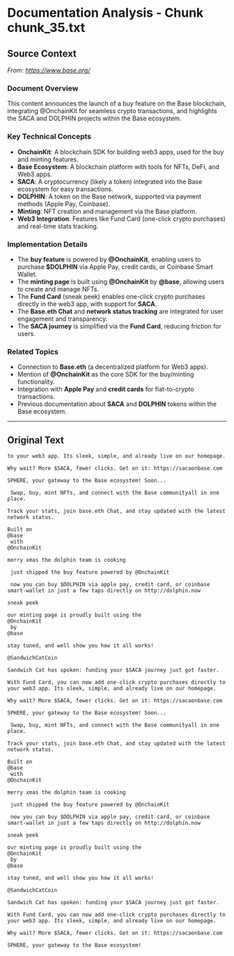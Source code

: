 # Documentation Analysis - Chunk chunk_35.txt

## Source Context
*From: https://www.base.org/*

### Document Overview  
This content announces the launch of a buy feature on the Base blockchain, integrating @OnchainKit for seamless crypto transactions, and highlights the SACA and DOLPHIN projects within the Base ecosystem.  

### Key Technical Concepts  
- **OnchainKit**: A blockchain SDK for building web3 apps, used for the buy and minting features.  
- **Base Ecosystem**: A blockchain platform with tools for NFTs, DeFi, and Web3 apps.  
- **SACA**: A cryptocurrency (likely a token) integrated into the Base ecosystem for easy transactions.  
- **DOLPHIN**: A token on the Base network, supported via payment methods (Apple Pay, Coinbase).  
- **Minting**: NFT creation and management via the Base platform.  
- **Web3 Integration**: Features like Fund Card (one-click crypto purchases) and real-time stats tracking.  

### Implementation Details  
- The **buy feature** is powered by **@OnchainKit**, enabling users to purchase **$DOLPHIN** via Apple Pay, credit cards, or Coinbase Smart Wallet.  
- The **minting page** is built using **@OnchainKit** by **@base**, allowing users to create and manage NFTs.  
- The **Fund Card** (sneak peek) enables one-click crypto purchases directly in the web3 app, with support for **SACA**.  
- The **Base.eth Chat** and **network status tracking** are integrated for user engagement and transparency.  
- The **SACA journey** is simplified via the **Fund Card**, reducing friction for users.  

### Related Topics  
- Connection to **Base.eth** (a decentralized platform for Web3 apps).  
- Mention of **@OnchainKit** as the core SDK for the buy/minting functionality.  
- Integration with **Apple Pay** and **credit cards** for fiat-to-crypto transactions.  
- Previous documentation about **SACA** and **DOLPHIN** tokens within the Base ecosystem.

---

## Original Text
```
to your web3 app. Its sleek, simple, and already live on our homepage.

Why wait? More $SACA, fewer clicks. Get on it: https://sacaonbase.com

SPHERE, your gateway to the Base ecosystem! Soon...

 Swap, buy, mint NFTs, and connect with the Base communityall in one place.

Track your stats, join base.eth Chat, and stay updated with the latest network status. 

Built on
@base
 with
@OnchainKit

merry xmas the dolphin team is cooking

 just shipped the buy feature powered by @OnchainKit

 now you can buy $DOLPHIN via apple pay, credit card, or coinbase smart-wallet in just a few taps directly on http://dolphin.now

sneak peek 

our minting page is proudly built using the
@OnchainKit
 by
@base

stay tuned, and well show you how it all works! 

@SandwichCatCoin

Sandwich Cat has spoken: funding your $SACA journey just got faster.

With Fund Card, you can now add one-click crypto purchases directly to your web3 app. Its sleek, simple, and already live on our homepage.

Why wait? More $SACA, fewer clicks. Get on it: https://sacaonbase.com

SPHERE, your gateway to the Base ecosystem! Soon...

 Swap, buy, mint NFTs, and connect with the Base communityall in one place.

Track your stats, join base.eth Chat, and stay updated with the latest network status. 

Built on
@base
 with
@OnchainKit

merry xmas the dolphin team is cooking

 just shipped the buy feature powered by @OnchainKit

 now you can buy $DOLPHIN via apple pay, credit card, or coinbase smart-wallet in just a few taps directly on http://dolphin.now

sneak peek 

our minting page is proudly built using the
@OnchainKit
 by
@base

stay tuned, and well show you how it all works! 

@SandwichCatCoin

Sandwich Cat has spoken: funding your $SACA journey just got faster.

With Fund Card, you can now add one-click crypto purchases directly to your web3 app. Its sleek, simple, and already live on our homepage.

Why wait? More $SACA, fewer clicks. Get on it: https://sacaonbase.com

SPHERE, your gateway to the Base ecosystem!
```